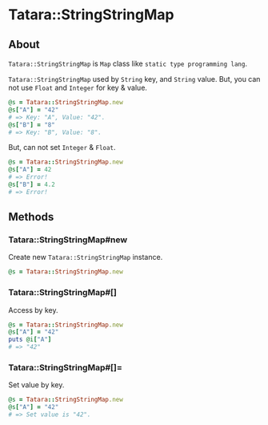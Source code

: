 # Tatara::StringStringMap
## About

`Tatara::StringStringMap` is `Map` class like `static type programming lang`.

`Tatara::StringStringMap` used by `String` key, and `String` value.
But, you can not use `Float` and `Integer` for key & value.

```ruby
@s = Tatara::StringStringMap.new
@s["A"] = "42"
# => Key: "A", Value: "42".
@s["B"] = "8"
# => Key: "B", Value: "8".
```

But, can not set `Integer` & `Float`.

```ruby
@s = Tatara::StringStringMap.new
@s["A"] = 42
# => Error!
@s["B"] = 4.2
# => Error!
```

## Methods
### Tatara::StringStringMap#new

Create new `Tatara::StringStringMap` instance.

```ruby
@s = Tatara::StringStringMap.new
```

### Tatara::StringStringMap#\[\]

Access by key.

```ruby
@s = Tatara::StringStringMap.new
@s["A"] = "42"
puts @i["A"]
# => "42"
```

### Tatara::StringStringMap#\[\]=

Set value by key.

```ruby
@s = Tatara::StringStringMap.new
@s["A"] = "42"
# => Set value is "42".
```